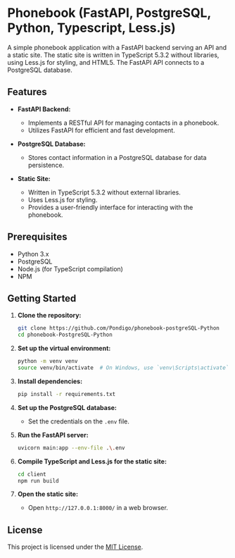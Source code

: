 # Phonebook (FastAPI, PostgreSQL, Python, Typescript, Less.js)

A simple phonebook application with a FastAPI backend serving an API and a static site. The static site is written in TypeScript 5.3.2 without libraries, using Less.js for styling, and HTML5. The FastAPI API connects to a PostgreSQL database.

## Features

- **FastAPI Backend:**
  - Implements a RESTful API for managing contacts in a phonebook.
  - Utilizes FastAPI for efficient and fast development.

- **PostgreSQL Database:**
  - Stores contact information in a PostgreSQL database for data persistence.

- **Static Site:**
  - Written in TypeScript 5.3.2 without external libraries.
  - Uses Less.js for styling.
  - Provides a user-friendly interface for interacting with the phonebook.

## Prerequisites

- Python 3.x
- PostgreSQL
- Node.js (for TypeScript compilation)
- NPM

## Getting Started

1. **Clone the repository:**
   ```bash
   git clone https://github.com/Pondigo/phonebook-postgreSQL-Python
   cd phonebook-PostgreSQL-Python
   ```

2. **Set up the virtual environment:**
   ```bash
   python -m venv venv
   source venv/bin/activate  # On Windows, use `venv\Scripts\activate`
   ```

3. **Install dependencies:**
   ```bash
   pip install -r requirements.txt
   ```

4. **Set up the PostgreSQL database:**
   - Set the credentials on the `.env`  file.

5. **Run the FastAPI server:**
   ```bash
   uvicorn main:app --env-file .\.env
   ```

6. **Compile TypeScript and Less.js for the static site:**
   ```bash
   cd client
   npm run build
   ```

7. **Open the static site:**
   - Open `http://127.0.0.1:8000/` in a web browser.

## License

This project is licensed under the [MIT License](LICENSE).